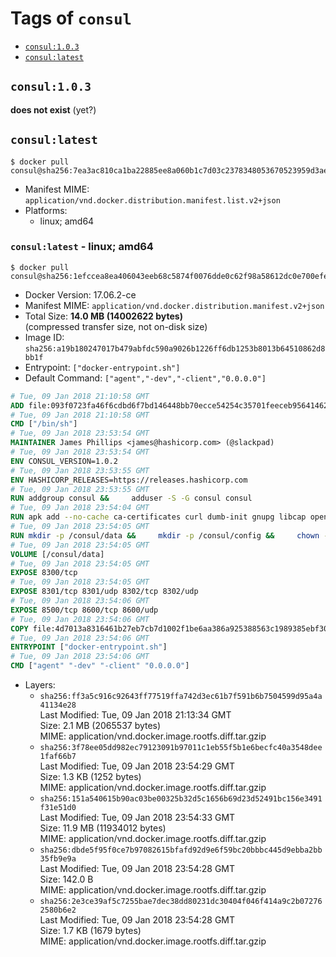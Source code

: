 <!-- THIS FILE IS GENERATED VIA './update-remote.sh' -->

# Tags of `consul`

-	[`consul:1.0.3`](#consul103)
-	[`consul:latest`](#consullatest)

## `consul:1.0.3`

**does not exist** (yet?)

## `consul:latest`

```console
$ docker pull consul@sha256:7ea3ac810ca1ba22885ee8a060b1c7d03c2378348053670523959d3ae858860e
```

-	Manifest MIME: `application/vnd.docker.distribution.manifest.list.v2+json`
-	Platforms:
	-	linux; amd64

### `consul:latest` - linux; amd64

```console
$ docker pull consul@sha256:1efccea8ea406043eeb68c5874f0076dde0c62f98a58612dc0e700efe695692e
```

-	Docker Version: 17.06.2-ce
-	Manifest MIME: `application/vnd.docker.distribution.manifest.v2+json`
-	Total Size: **14.0 MB (14002622 bytes)**  
	(compressed transfer size, not on-disk size)
-	Image ID: `sha256:a19b180247017b479abfdc590a9026b1226ff6db1253b8013b64510862d8bb1f`
-	Entrypoint: `["docker-entrypoint.sh"]`
-	Default Command: `["agent","-dev","-client","0.0.0.0"]`

```dockerfile
# Tue, 09 Jan 2018 21:10:58 GMT
ADD file:093f0723fa46f6cdbd6f7bd146448bb70ecce54254c35701feeceb956414622f in / 
# Tue, 09 Jan 2018 21:10:58 GMT
CMD ["/bin/sh"]
# Tue, 09 Jan 2018 23:53:54 GMT
MAINTAINER James Phillips <james@hashicorp.com> (@slackpad)
# Tue, 09 Jan 2018 23:53:54 GMT
ENV CONSUL_VERSION=1.0.2
# Tue, 09 Jan 2018 23:53:55 GMT
ENV HASHICORP_RELEASES=https://releases.hashicorp.com
# Tue, 09 Jan 2018 23:53:55 GMT
RUN addgroup consul &&     adduser -S -G consul consul
# Tue, 09 Jan 2018 23:54:04 GMT
RUN apk add --no-cache ca-certificates curl dumb-init gnupg libcap openssl su-exec &&     gpg --keyserver pgp.mit.edu --recv-keys 91A6E7F85D05C65630BEF18951852D87348FFC4C &&     mkdir -p /tmp/build &&     cd /tmp/build &&     wget ${HASHICORP_RELEASES}/consul/${CONSUL_VERSION}/consul_${CONSUL_VERSION}_linux_amd64.zip &&     wget ${HASHICORP_RELEASES}/consul/${CONSUL_VERSION}/consul_${CONSUL_VERSION}_SHA256SUMS &&     wget ${HASHICORP_RELEASES}/consul/${CONSUL_VERSION}/consul_${CONSUL_VERSION}_SHA256SUMS.sig &&     gpg --batch --verify consul_${CONSUL_VERSION}_SHA256SUMS.sig consul_${CONSUL_VERSION}_SHA256SUMS &&     grep consul_${CONSUL_VERSION}_linux_amd64.zip consul_${CONSUL_VERSION}_SHA256SUMS | sha256sum -c &&     unzip -d /bin consul_${CONSUL_VERSION}_linux_amd64.zip &&     cd /tmp &&     rm -rf /tmp/build &&     apk del gnupg openssl &&     rm -rf /root/.gnupg
# Tue, 09 Jan 2018 23:54:05 GMT
RUN mkdir -p /consul/data &&     mkdir -p /consul/config &&     chown -R consul:consul /consul
# Tue, 09 Jan 2018 23:54:05 GMT
VOLUME [/consul/data]
# Tue, 09 Jan 2018 23:54:05 GMT
EXPOSE 8300/tcp
# Tue, 09 Jan 2018 23:54:05 GMT
EXPOSE 8301/tcp 8301/udp 8302/tcp 8302/udp
# Tue, 09 Jan 2018 23:54:06 GMT
EXPOSE 8500/tcp 8600/tcp 8600/udp
# Tue, 09 Jan 2018 23:54:06 GMT
COPY file:4d7013a8316461b27eb7cb7d1002f1be6aa386a925388563c1989385ebf30c2c in /usr/local/bin/docker-entrypoint.sh 
# Tue, 09 Jan 2018 23:54:06 GMT
ENTRYPOINT ["docker-entrypoint.sh"]
# Tue, 09 Jan 2018 23:54:06 GMT
CMD ["agent" "-dev" "-client" "0.0.0.0"]
```

-	Layers:
	-	`sha256:ff3a5c916c92643ff77519ffa742d3ec61b7f591b6b7504599d95a4a41134e28`  
		Last Modified: Tue, 09 Jan 2018 21:13:34 GMT  
		Size: 2.1 MB (2065537 bytes)  
		MIME: application/vnd.docker.image.rootfs.diff.tar.gzip
	-	`sha256:3f78ee05dd982ec79123091b97011c1eb55f5b1e6becfc40a3548dee1faf66b7`  
		Last Modified: Tue, 09 Jan 2018 23:54:29 GMT  
		Size: 1.3 KB (1252 bytes)  
		MIME: application/vnd.docker.image.rootfs.diff.tar.gzip
	-	`sha256:151a540615b90ac03be00325b32d5c1656b69d23d52491bc156e3491f31e51d0`  
		Last Modified: Tue, 09 Jan 2018 23:54:33 GMT  
		Size: 11.9 MB (11934012 bytes)  
		MIME: application/vnd.docker.image.rootfs.diff.tar.gzip
	-	`sha256:dbde5f95f0ce7b97082615bfafd92d9e6f59bc20bbbc445d9ebba2bb35fb9e9a`  
		Last Modified: Tue, 09 Jan 2018 23:54:28 GMT  
		Size: 142.0 B  
		MIME: application/vnd.docker.image.rootfs.diff.tar.gzip
	-	`sha256:2e3ce39af5c7255bae7dec38dd80231dc30404f046f414a9c2b072762580b6e2`  
		Last Modified: Tue, 09 Jan 2018 23:54:28 GMT  
		Size: 1.7 KB (1679 bytes)  
		MIME: application/vnd.docker.image.rootfs.diff.tar.gzip
